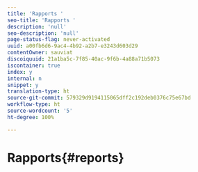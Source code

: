 ```yaml
---
title: 'Rapports '
seo-title: 'Rapports '
description: 'null'
seo-description: 'null'
page-status-flag: never-activated
uuid: a00fb6d6-9ac4-4b92-a2b7-e3243d603d29
contentOwner: sauviat
discoiquuid: 21a1ba5c-7f85-40ac-9f6b-4a88a71b5073
iscontainer: true
index: y
internal: n
snippet: y
translation-type: ht
source-git-commit: 579329d9194115065dff2c192deb0376c75e67bd
workflow-type: ht
source-wordcount: '5'
ht-degree: 100%

---
```



# Rapports{#reports}

